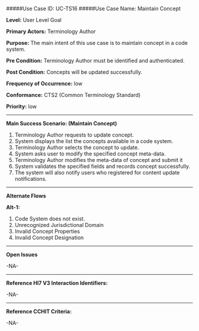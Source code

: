 #####Use Case ID: UC-TS16
#####Use Case Name: Maintain Concept

**Level:**                     User Level Goal

**Primary Actors:**            Terminology Author  

**Purpose:**                   The main intent of this use case is to maintain concept in a code system.

**Pre Condition:**             Terminology Author must be identified and authenticated.

**Post Condition:**            Concepts will be updated successfully.

**Frequency of Occurrence:**   low

**Conformance:**             	 CTS2 (Common Terminology Standard)

**Priority:**                  low
__________________________________________________________
**Main Success Scenario: (Maintain Concept)**

1.	Terminology Author requests to update concept.
2.	System displays the list the concepts available in a code system.
3.	Terminology Author selects the concept to update.
4.	System asks user to modify the specified concept meta-data.
5.	Terminology Author modifies the meta-data of concept and submit it 
6.	System validates the specified fields and records concept successfully.
7.	 The system will also notify users who registered for content update notifications.

__________________________________________________________
**Alternate Flows** 

**Alt-1:**

1.	Code System does not exist. 
2.	Unrecognized Jurisdictional Domain 
3.	Invalid Concept Properties
4.	Invalid Concept Designation

_______________________________________________________________
**Open Issues**

-NA-
_______________________________________________________________
**Reference Hl7 V3 Interaction Identifiers:**

-NA-
_______________________________________________________________
**Reference CCHIT Criteria:**

-NA-
